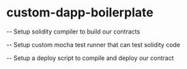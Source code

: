 # custom-dapp-boilerplate

-- Setup solidity compiler to build our contracts

-- Setup custom mocha test runner that can test solidity code

-- Setup a deploy script to compile and deploy our contract
